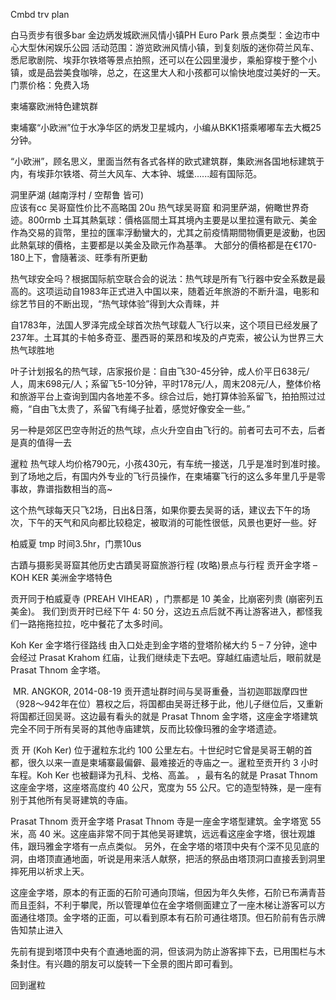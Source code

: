 Cmbd trv  plan

白马贡步有很多bar
金边炳发城欧洲风情小镇PH Euro Park
景点类型：金边市中心大型休闲娱乐公园
活动范围：游览欧洲风情小镇，到复刻版的迷你荷兰风车、悉尼歌剧院、埃菲尔铁塔等景点拍照，还可以在公园里漫步，乘船穿梭于整个小镇，或是品尝美食咖啡，总之，在这里大人和小孩都可以愉快地度过美好的一天。
门票价格：免费入场


柬埔寨欧洲特色建筑群


柬埔寨“小欧洲”位于水净华区的炳发卫星城内，小编从BKK1搭乘嘟嘟车去大概25分钟。

“小欧洲”，顾名思义，里面当然有各式各样的欧式建筑群，集欧洲各国地标建筑于内，有埃菲尔铁塔、荷兰大风车、大本钟、城堡......超有国际范。


洞里萨湖 (越南浮村 / 空帮鲁 皆可)  
应该有cc
吴哥窟性价比不高略国  20u
热气球吴哥窟
和洞里萨湖，俯瞰世界奇迹。800rmb
土耳其熱氣球：價格區間土耳其境內主要是以里拉還有歐元、美金作為交易的貨幣，里拉的匯率浮動蠻大的，尤其之前疫情期間物價更是波動，也因此熱氣球的價格，主要都是以美金及歐元作為基準。 大部分的價格都是在€170-180上下，會隨著淡、旺季有所更動

热气球安全吗？根据国际航空联合会的说法：热气球是所有飞行器中安全系数是最高的。这项运动自1983年正式进入中国以来，随着近年旅游的不断升温，电影和综艺节目的不断出现，“热气球体验”得到大众青睐，并

自1783年，法国人罗泽完成全球首次热气球载人飞行以来，这个项目已经发展了237年。土耳其的卡帕多奇亚、墨西哥的莱昂和埃及的卢克索，被公认为世界三大热气球胜地


叶子计划报名的热气球，店家报价是：自由飞30-45分钟，成人价平日638元/人，周末698元/人；系留飞5-10分钟，平时178元/人，周末208元/人，整体价格和旅游平台上查询到国内各地差不多。综合过后，她打算体验系留飞，拍拍照过过瘾，“自由飞太贵了，系留飞有绳子扯着，感觉好像安全一些。” 


另一种是郊区巴空寺附近的热气球，点火升空自由飞行的。前者可去可不去，后者是真的值得一去

暹粒
热气球人均价格790元，小孩430元，有车统一接送，几乎是准时到准时接。到了场地之后，有国内外专业的飞行员操作，在柬埔寨飞行的这么多年里几乎是零事故，靠谱指数相当的高~

这个热气球每天只飞2场，日出&日落，如果你要去吴哥的话，建议去下午的场次，下午的天气和风向都比较稳定，被取消的可能性很低，风景也更好一些。好

柏威夏 tmp   时间3.5hr，门票10us










古蹟与摄影吴哥窟其他历史古蹟吴哥窟旅游行程 (攻略)景点与行程
贡开金字塔 – KOH KER 美洲金字塔特色

贡开同于柏威夏寺 (PREAH VIHEAR) ，门票都是 10 美金，比崩密列贵 (崩密列五美金)。
我们到贡开时已经下午 4: 50 分，这边五点后就不再让游客进入，都怪我们一路拖拖拉拉，吃中餐花了太多时间。

Koh Ker 金字塔行径路线
由入口处走到金字塔的登塔阶梯大约 5 – 7 分钟，途中会经过 Prasat Krahom 红庙，让我们继续走下去吧。穿越红庙遗址后，眼前就是Prasat Thnom 金字塔。

 MR. ANGKOR, 2014-08-19
贡开遗址群时间与吴哥重叠，当初迦耶跋摩四世（928～942年在位）篡权之后，将国都由吴哥迁移于此，他儿子继位后，又重新将国都迁回吴哥。这边最有看头的就是 Prasat Thnom 金字塔，这座金字塔建筑完全不同于所有吴哥的其他寺庙建筑，反而比较像玛雅的金字塔遗迹。

贡
开 (Koh Ker) 位于暹粒东北约 100 公里左右。十世纪时它曾是吴哥王朝的首都，很久以来一直是柬埔寨最偏僻、最难接近的寺庙之一。暹粒至贡开约 3 小时车程。Koh Ker 也被翻译为孔科、戈格、高盖。
，最有名的就是 Prasat Thnom 这座金字塔，这座塔高度约 40 公尺，宽度为 55 公尺。它的造型特殊，是一座有别于其他所有吴哥建筑的寺庙。

Prasat Thnom 贡开金字塔
Prasat Thnom 寺是一座金字塔型建筑。金字塔宽 55  米，高 40 米。这座庙非常不同于其他吴哥建筑，远远看这座金字塔，很壮观雄伟，跟玛雅金字塔有一点点类似。
另外，在金字塔的塔顶中央有个深不见见底的洞，由塔顶直通地面，听说是用来活人献祭，把活的祭品由塔顶洞口直接丢到洞里摔死用以祈求上天。






这座金字塔，原本的有正面的石阶可通向顶端，但因为年久失修，石阶已布满青苔而且歪斜，不利于攀爬，所以管理单位在金字塔侧面建立了一座木梯让游客可以方面通往塔顶。金字塔的正面，可以看到原本有石阶可通往塔顶。但石阶前有告示牌告知禁止进入

先前有提到塔顶中央有个直通地面的洞，但该洞为防止游客摔下去，已用围栏与木条封住。有兴趣的朋友可以旋转一下全景的图片即可看到。

回到暹粒




